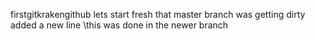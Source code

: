firstgitkrakengithub
lets start fresh that master branch was getting dirty
added a new line \this was done in the newer branch